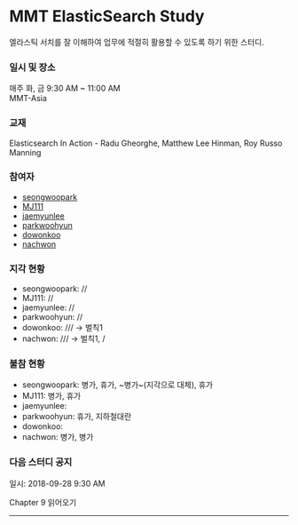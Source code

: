 # MMT ElasticSearch Study

엘라스틱 서치를 잘 이해하여 업무에 적절히 활용할 수 있도록 하기 위한 스터디.

### 일시 및 장소
매주 화, 금 9:30 AM ~ 11:00 AM  
MMT-Asia

### 교재
Elasticsearch In Action - Radu Gheorghe, Matthew Lee Hinman, Roy Russo
Manning

### 참여자
- [seongwoopark](https://github.com/seongwoopark)
- [MJ111](https://github.com/MJ111)
- [jaemyunlee](https://github.com/jaemyunlee)
- [parkwoohyun](https://github.com/parkwoohyun)
- [dowonkoo](https://github.com/dowonkoo)
- [nachwon](https://github.com/nachwon)

### 지각 현황
- seongwoopark: //
- MJ111: //
- jaemyunlee: //
- parkwoohyun: //
- dowonkoo: /// -> 벌칙1
- nachwon: /// -> 벌칙1, /

### 불참 현황
- seongwoopark: 병가, 휴가, ~병가~(지각으로 대체), 휴가
- MJ111: 병가, 휴가
- jaemyunlee: 
- parkwoohyun: 휴가, 지하철대란 
- dowonkoo: 
- nachwon: 병가, 병가

### 다음 스터디 공지
일시: 2018-09-28 9:30 AM

Chapter 9 읽어오기

- - -

